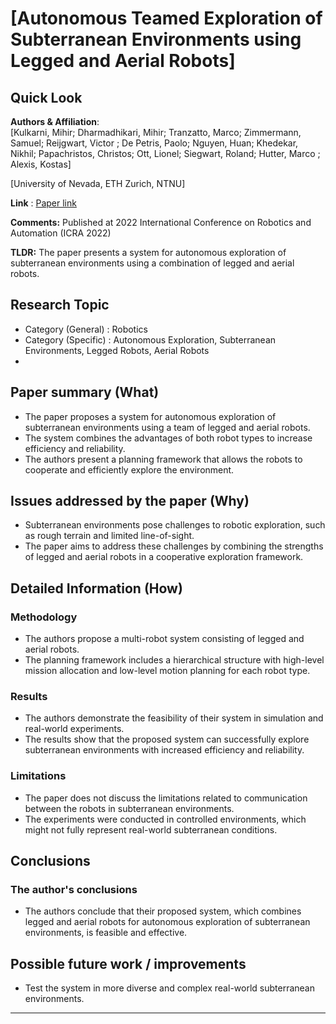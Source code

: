# [Autonomous Teamed Exploration of Subterranean Environments using Legged and Aerial Robots]

## Quick Look

**Authors & Affiliation**:  
[Kulkarni, Mihir; Dharmadhikari, Mihir; Tranzatto, Marco; Zimmermann, Samuel; Reijgwart, Victor ; De Petris, Paolo; Nguyen, Huan; Khedekar, Nikhil; Papachristos, Christos; Ott, Lionel; Siegwart, Roland; Hutter, Marco ; Alexis, Kostas]

[University of Nevada, ETH Zurich, NTNU]

**Link** : [Paper link](https://doi.org/10.1109/ICRA46639.2022.9812401)

**Comments:**  Published at 2022 International Conference on Robotics and Automation (ICRA 2022)

**TLDR:** The paper presents a system for autonomous exploration of subterranean environments using a combination of legged and aerial robots.

## Research Topic
- Category (General) : Robotics
- Category (Specific) : Autonomous Exploration, Subterranean Environments, Legged Robots, Aerial Robots
- 
## Paper summary (What)
- The paper proposes a system for autonomous exploration of subterranean environments using a team of legged and aerial robots.
- The system combines the advantages of both robot types to increase efficiency and reliability.
- The authors present a planning framework that allows the robots to cooperate and efficiently explore the environment.

## Issues addressed by the paper (Why)
- Subterranean environments pose challenges to robotic exploration, such as rough terrain and limited line-of-sight.
- The paper aims to address these challenges by combining the strengths of legged and aerial robots in a cooperative exploration framework.

## Detailed Information (How)

### Methodology
- The authors propose a multi-robot system consisting of legged and aerial robots.
- The planning framework includes a hierarchical structure with high-level mission allocation and low-level motion planning for each robot type.

### Results
- The authors demonstrate the feasibility of their system in simulation and real-world experiments.
- The results show that the proposed system can successfully explore subterranean environments with increased efficiency and reliability.

### Limitations
- The paper does not discuss the limitations related to communication between the robots in subterranean environments.
- The experiments were conducted in controlled environments, which might not fully represent real-world subterranean conditions.

## Conclusions

### The author's conclusions
- The authors conclude that their proposed system, which combines legged and aerial robots for autonomous exploration of subterranean environments, is feasible and effective.

## Possible future work / improvements
- Test the system in more diverse and complex real-world subterranean environments.

---

